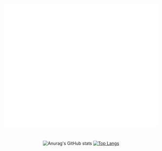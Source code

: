 <div align="center">
	<br>
	<a href="https://raw.githubusercontent.com/TreBomb/trestin-ishak/main/readme.md">
	<a href="https://github.com/TreBomb/trestin-ishak/main/title.svg">
		<img align="center" src="title.svg" width="800" height="400" alt="I made this!">
	</a>
	<br>
	<br>
	<br>

![Anurag's GitHub stats](https://github-readme-stats.vercel.app/api?username=TreBomb&hide=contribs,prs)
[![Top Langs](https://github-readme-stats.vercel.app/api/top-langs/?username=TreBomb&layout=compact)](https://github.com/anuraghazra/github-readme-stats)
		
</div>
